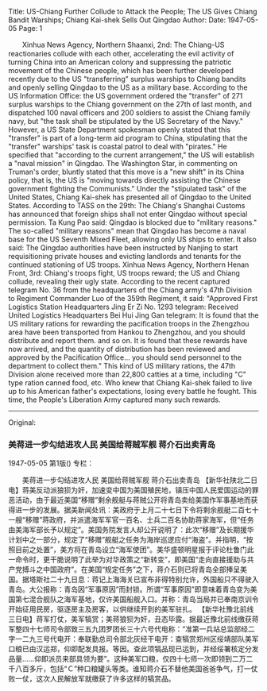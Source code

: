 Title: US-Chiang Further Collude to Attack the People; The US Gives Chiang Bandit Warships; Chiang Kai-shek Sells Out Qingdao
Author:
Date: 1947-05-05
Page: 1

　　Xinhua News Agency, Northern Shaanxi, 2nd: The Chiang-US reactionaries collude with each other, accelerating the evil activity of turning China into an American colony and suppressing the patriotic movement of the Chinese people, which has been further developed recently due to the US "transferring" surplus warships to Chiang bandits and openly selling Qingdao to the US as a military base. According to the US Information Office: the US government ordered the "transfer" of 271 surplus warships to the Chiang government on the 27th of last month, and dispatched 100 naval officers and 200 soldiers to assist the Chiang family navy, but "the task shall be stipulated by the US Secretary of the Navy." However, a US State Department spokesman openly stated that this "transfer" is part of a long-term aid program to China, stipulating that the "transfer" warships' task is coastal patrol to deal with "pirates." He specified that "according to the current arrangement," the US will establish a "naval mission" in Qingdao. The Washington Star, in commenting on Truman's order, bluntly stated that this move is a "new shift" in its China policy, that is, the US is "moving towards directly assisting the Chinese government fighting the Communists." Under the "stipulated task" of the United States, Chiang Kai-shek has presented all of Qingdao to the United States. According to TASS on the 29th: The Chiang's Shanghai Customs has announced that foreign ships shall not enter Qingdao without special permission. Ta Kung Pao said: Qingdao is blocked due to "military reasons." The so-called "military reasons" mean that Qingdao has become a naval base for the US Seventh Mixed Fleet, allowing only US ships to enter. It also said: The Qingdao authorities have been instructed by Nanjing to start requisitioning private houses and evicting landlords and tenants for the continued stationing of US troops.
    Xinhua News Agency, Northern Henan Front, 3rd: Chiang's troops fight, US troops reward; the US and Chiang collude, revealing their ugly state. According to the recent captured telegram No. 36 from the headquarters of the Chiang army's 47th Division to Regiment Commander Luo of the 359th Regiment, it said: "Approved First Logistics Station Headquarters Jing Er Zi No. 1293 telegram: Received United Logistics Headquarters Bei Hui Jing Gan telegram: It is found that the US military rations for rewarding the pacification troops in the Zhengzhou area have been transported from Hankou to Zhengzhou, and you should distribute and report them. and so on. It is found that these rewards have now arrived, and the quantity of distribution has been reviewed and approved by the Pacification Office... you should send personnel to the department to collect them." This kind of US military rations, the 47th Division alone received more than 22,800 catties at a time, including "C" type ration canned food, etc. Who knew that Chiang Kai-shek failed to live up to his American father's expectations, losing every battle he fought. This time, the People's Liberation Army captured many such rewards.



<hr /> 

Original: 


### 美蒋进一步勾结进攻人民  美国给蒋贼军舰  蒋介石出卖青岛

1947-05-05
第1版()
专栏：

　　美蒋进一步勾结进攻人民
    美国给蒋贼军舰
    蒋介石出卖青岛
    【新华社陕北二日电】蒋美反动派狼狈为奸，加速变中国为美国殖民地，镇压中国人民爱国运动的罪恶活动，由于最近美国“移赠”剩余舰艇与蒋贼公开将青岛卖给美国作军事基地而获得进一步的发展。据美新闻处讯：美政府于上月二十七日下令将剩余舰艇二百七十一艘“移赠”蒋政府，并派遣海军军官一百名、士兵二百名协助蒋家海军，但“任务由美海军部长予以规定”。美国务院发言人却公开说明了：此次“移赠”及长期援华计划中之一部分，规定了“移赠”舰艇之任务为海岸巡逻应付“海盗”。并指明，“按照目前之处置”，美方将在青岛设立“海军使团”。美华盛顿明星报于评论杜鲁门此一命令时，更干脆说明了此举为对华政策之“新转变”，即美国“走向直接援助与共产党搏斗之中国政府”。在美国“规定任务”之下，蒋介石则已将青岛全部捧呈美国。据塔斯社二十九日息：蒋记上海海关已宣布非得特别允许，外国船只不得驶入青岛。大公报称：青岛因“军事原因”而封锁。所谓“军事原因”即意味着青岛变为美国第七混合舰队之海军基地，仅许美国船舰入口。并称：青岛当局并已奉南京训令开始征用民房，驱逐房主及房客，以供继续开到的美军驻扎。
    【新华社豫北前线三日电】蒋军打仗，美军犒赏；美蒋狼狈为奸，丑态毕露。据最近豫北前线缴获蒋军整四十七师司令部致三五九团罗团长三十六号代电称：“准第一兵站总监部经二字一二九三号代电开：奉联勤总司令部北灰经干电开：查犒赏郑州区绥靖部队美军口粮已由汉运郑，仰即配发具报。等因。查此项犒品现已运到，并经绥署核定分发品量……仰即派员来部具领为要”。这种美军口粮，仅四十七师一次即领到二万二千八百多斤，包括“Ｃ”种口粮罐头等类。谁知蒋介石不替他美国爸爸争气，打一仗败一仗，这次人民解放军就缴获了许多这样的犒赏品。
